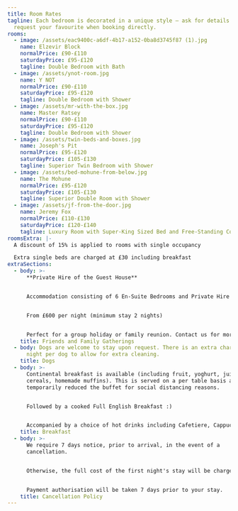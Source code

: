 ```yaml
---
title: Room Rates
tagline: Each bedroom is decorated in a unique style — ask for details and
  request your favourite when booking directly.
rooms:
  - image: /assets/eac9400c-a6df-4b17-a152-0ba8d3745f87 (1).jpg
    name: Elzevir Block
    normalPrice: £90-£110
    saturdayPrice: £95-£120
    tagline: Double Bedroom with Bath
  - image: /assets/ynot-room.jpg
    name: Y NOT
    normalPrice: £90-£110
    saturdayPrice: £95-£120
    tagline: Double Bedroom with Shower
  - image: /assets/mr-with-the-box.jpg
    name: Master Ratsey
    normalPrice: £90-£110
    saturdayPrice: £95-£120
    tagline: Double Bedroom with Shower
  - image: /assets/twin-beds-and-boxes.jpg
    name: Joseph's Pit
    normalPrice: £95-£120
    saturdayPrice: £105-£130
    tagline: Superior Twin Bedroom with Shower
  - image: /assets/bed-mohune-from-below.jpg
    name: The Mohune
    normalPrice: £95-£120
    saturdayPrice: £105-£130
    tagline: Superior Double Room with Shower
  - image: /assets/jf-from-the-door.jpg
    name: Jeremy Fox
    normalPrice: £110-£130
    saturdayPrice: £120-£140
    tagline: Luxury Room with Super-King Sized Bed and Free-Standing Copper Bath
roomsExtra: |-
  A discount of 15% is applied to rooms with single occupancy

  Extra single beds are charged at £30 including breakfast
extraSections:
  - body: >-
      **Private Hire of the Guest House**


      Accommodation consisting of 6 En-Suite Bedrooms and Private Hire of the Breakfast Room, Pool Room and Bar


      From £600 per night (minimum stay 2 nights)


      Perfect for a group holiday or family reunion. Contact us for more information.
    title: Friends and Family Gatherings
  - body: Dogs are welcome to stay upon request. There is an extra charge of £6 per
      night per dog to allow for extra cleaning.
    title: Dogs
  - body: >-
      Continental breakfast is available (including fruit, yoghurt, juice,
      cereals, homemade muffins). This is served on a per table basis as we have
      temporarily reduced the buffet for social distancing reasons. 


      Followed by a cooked Full English Breakfast :)


      Accompanied by a choice of hot drinks including Cafetiere, Cappuccino, Hot Chocolate or Tea.
    title: Breakfast
  - body: >-
      We require 7 days notice, prior to arrival, in the event of a
      cancellation.


      Otherwise, the full cost of the first night's stay will be chargeable. 


      Payment authorisation will be taken 7 days prior to your stay.
    title: Cancellation Policy
---
```

